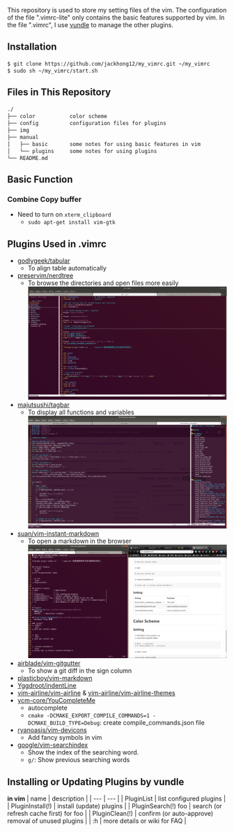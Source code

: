 This repository is used to store my setting files of the vim. The configuration of the file ".vimrc-lite" only contains the basic features supported by vim. In the file ".vimrc", I use [vundle](https://github.com/VundleVim/Vundle.vim) to manage the other plugins.


## Installation
```
$ git clone https://github.com/jackhong12/my_vimrc.git ~/my_vimrc
$ sudo sh ~/my_vimrc/start.sh
```

## Files in This Repository
```
./
├── color           color scheme
├── config          configuration files for plugins
├── img
├── manual
│   ├── basic       some notes for using basic features in vim
│   └── plugins     some notes for using plugins
└── README.md
```

## Basic Function
### Combine Copy buffer
- Need to turn on `xterm_clipboard`
    - `sudo apt-get install vim-gtk`

## Plugins Used in .vimrc
- [godlygeek/tabular](https://github.com/godlygeek/tabular)
    - To align table automatically
- [preservim/nerdtree](https://github.com/preservim/nerdtree)
    - To browse the directories and open files more easily
    ![nerdtree-demo](./img/readme/nerdtree.png)
- [majutsushi/tagbar](https://github.com/majutsushi/tagbar)
    - To display all functions and variables
    ![tagbar-demo](./img/readme/tagbar.png)
- [suan/vim-instant-markdown](https://github.com/suan/vim-instant-markdown)
    - To open a markdown in the browser
    ![instant-markdown-demo](./img/readme/vim-instant-markdown.png)
- [airblade/vim-gitgutter](https://github.com/airblade/vim-gitgutter)
    - To show a git diff in the sign column
- [plasticboy/vim-markdown](https://github.com/plasticboy/vim-markdown)
- [Yggdroot/indentLine](https://github.com/Yggdroot/indentLine)
- [vim-airline/vim-airline](https://github.com/vim-airline/vim-airline) & [vim-airline/vim-airline-themes](https://github.com/vim-airline/vim-airline-themes)
- [ycm-core/YouCompleteMe](https://github.com/ycm-core/YouCompleteMe)
    - autocomplete
    - `cmake -DCMAKE_EXPORT_COMPILE_COMMANDS=1 -DCMAKE_BUILD_TYPE=Debug`: create compile_commands.json file
- [ryanoasis/vim-devicons](https://github.com/ryanoasis/vim-devicons)
    - Add fancy symbols in vim
- [google/vim-searchindex](https://github.com/google/vim-searchindex)
    - Show the index of the searching word.
    - `g/`: Show previous searching words

## Installing or Updating Plugins by vundle
**in vim**
| name                | description                                         |
| ---                 | ---                                                 |
| PluginList          | list configured plugins                             |
| PluginInstall(!)    | install (update) plugins                            |
| PluginSearch(!) foo | search (or refresh cache first) for foo             |
| PluginClean(!)      | confirm (or auto-approve) removal of unused plugins |
| :h                  | more details or wiki for FAQ                        |
